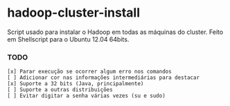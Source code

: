 hadoop-cluster-install
======================

Script usado para instalar o Hadoop em todas as máquinas do cluster. Feito em Shellscript para o Ubuntu 12.04 64bits.

### TODO

	[x] Parar execução se ocorrer algum erro nos comandos
	[ ] Adicionar cor nas informações intermediárias para destacar
	[x] Suporte a 32 bits (Java, principalmente)
	[ ] Suporte a outras distribuições
	[ ] Evitar digitar a senha várias vezes (su e sudo)
